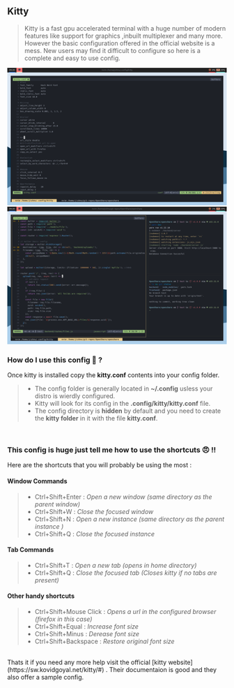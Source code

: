 ## Kitty

> Kitty is a fast gpu accelerated terminal with a huge number of modern features like support for graphics ,inbuilt multiplexer and many more. However the basic configuration offered in the official website is a mess. New users may find it difficult to configure so here is a complete and easy to use config.


![screenshot1](./screenshots/kitty1.png)
![screenshot2](./screenshots/kitty2.png)

### How do I use this config 🤔 ?

Once kitty is installed copy the **kitty.conf** contents into your config folder.

>* The config folder is generally located in **~/.config** usless your distro is wierdly configured.
>* Kitty will look for its config in the **.config/kitty/kitty.conf** file. 
>* The config directory is **hidden** by default and you need to create the **kitty folder** in it with the file **kitty.conf**.

<br> 

### This config is huge just tell me how to use the shortcuts 😠 !!

Here are the shortcuts that you will probably be using the most :

#### Window Commands

>* Ctrl+Shift+Enter : *Open a new window (same directory as the parent window)*
>* Ctrl+Shift+W : *Close the focused window*
>* Ctrl+Shift+N : *Open a new instance (same directory as the parent instance )*
>* Ctrl+Shift+Q : *Close the focused instance*

#### Tab Commands
>* Ctrl+Shift+T : *Open a new tab (opens in home directory)*
>* Ctrl+Shift+Q : *Close the focused tab (Closes kitty if no tabs are present)*

#### Other handy shortcuts
>* Ctrl+Shift+Mouse Click : *Opens a url in the configured browser (firefox in this case)*
>* Ctrl+Shift+Equal : *Increase font size*
>* Ctrl+Shift+Minus : *Derease font size*
>* Ctrl+Shift+Backspace : *Restore original font size*

<br>
Thats it if you need any more help visit the official [kitty website](https://sw.kovidgoyal.net/kitty/#) . Their documentaion is good and they also offer a sample config.
